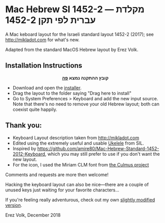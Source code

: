 # Mac Hebrew SI 1452-2 ― מקלדת עברית לפי תקן 1452-2

A Mac keboard layout for the Israeli standard layout 1452-2 (2017); see http://mikladot.com for what's new.

Adapted from the standard MacOS Hebrew layout by Erez Volk.

## Installation Instructions

<p align="center" direction="rtl"><b>קובץ ההתקנה נמצא <a href="Hebrew%20SI%201452-2.dmg?raw=true">פה</a></b></p>

- Download and open the [installer](Hebrew%20SI%201452-2.dmg?raw=true).
- Drag the layout to the folder saying "Drag here to install"
- Go to System Preferences > Keyboard and add the new input source. Note that there's 
  no need to remove your old Hebrew layout; both can coexist quite happily.

## Thank you:
- Keyboard Layout description taken from http://mikladot.com
- Edited using the extremely useful and usable [Ukelele](http://scripts.sil.org/cms/scripts/page.php?site_id=nrsi&id=ukelele) from SIL.
- Inspired by https://github.com/amire80/Mac-Hebrew-Standard-1452-2012-Keyboard, which you may still prefer to use if you don't want the new layout.
- For the icon, I used the Miriam CLM font from [the Culmus project](http://culmus.sourceforge.net/index.html)

Comments and requests are more then welcome!

Hacking the keyboard layout can also be nice―there are a couple of unused keys just waiting for your favorite characters...

If you're feeling really adventurous, check out my own [slightly modified version](modified).

Erez Volk, December 2018


